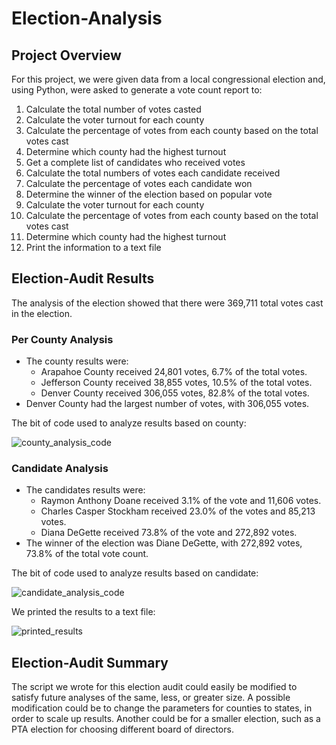 # Election-Analysis

## Project Overview
For this project, we were given data from a local congressional election and, using Python, were asked to generate a vote count report to:
  1. Calculate the total number of votes casted
  2. Calculate the voter turnout for each county
  3. Calculate the percentage of votes from each county based on the total votes cast
  4. Determine which county had the highest turnout
  5. Get a complete list of candidates who received votes
  6. Calculate the total numbers of votes each candidate received
  7. Calculate the percentage of votes each candidate won
  8. Determine the winner of the election based on popular vote
  9. Calculate the voter turnout for each county
  10. Calculate the percentage of votes from each county based on the total votes cast
  11. Determine which county had the highest turnout
  12. Print the information to a text file

## Election-Audit Results
The analysis of the election showed that there were 369,711 total votes cast in the election.
### Per County Analysis
  - The county results were:
    - Arapahoe County received 24,801 votes, 6.7% of the total votes.
    - Jefferson County received 38,855 votes, 10.5% of the total votes.
    - Denver County received 306,055 votes, 82.8% of the total votes.
  - Denver County had the largest number of votes, with 306,055 votes.

The bit of code used to analyze results based on county:

![county_analysis_code](https://user-images.githubusercontent.com/103851131/168406818-71d49a06-4c5a-47ed-b439-e8c61253daa1.png)

### Candidate Analysis
  - The candidates results were:
    - Raymon Anthony Doane received 3.1% of the vote and 11,606 votes.
    - Charles Casper Stockham received 23.0% of the votes and 85,213 votes.
    - Diana DeGette received 73.8% of the vote and 272,892 votes.
- The winner of the election was Diane DeGette, with 272,892 votes, 73.8% of the total vote count.

The bit of code used to analyze results based on candidate:

![candidate_analysis_code](https://user-images.githubusercontent.com/103851131/168406819-820a8b2c-d3ce-4183-8445-70650252bb8c.png)

We printed the results to a text file:

![printed_results](https://user-images.githubusercontent.com/103851131/168407089-07e66509-7275-4cf8-92f3-5a36f22b5377.png)

## Election-Audit Summary
The script we wrote for this election audit could easily be modified to satisfy future analyses of the same, less, or greater size. A possible modification could be to change the parameters for counties to states, in order to scale up results. Another could be for a smaller election, such as a PTA election for choosing different board of directors.
